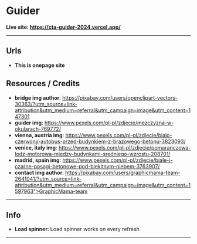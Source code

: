 # Guider

**Live site: https://cta-guider-2024.vercel.app/**  


---

## **Urls**

- **This is onepage site**

## **Resources / Credits**

- **bridge img author**: https://pixabay.com/users/openclipart-vectors-30363/?utm_source=link-attribution&utm_medium=referral&utm_campaign=image&utm_content=147301
- **guider img**: https://www.pexels.com/pl-pl/zdjecie/mezczyzna-w-okularach-769772/
- **vienna, austria img**: https://www.pexels.com/pl-pl/zdjecie/bialo-czerwony-autobus-przed-budynkiem-z-brazowego-betonu-3823093/
- **venice, italy img**: https://www.pexels.com/pl-pl/zdjecie/pomaranczowa-lodz-motorowa-miedzy-budynkami-sredniego-wzrostu-208701/
- **madrid, spain img**: https://www.pexels.com/pl-pl/zdjecie/biale-i-czarne-posagi-betonowe-pod-blekitnym-niebem-3763907/
- **contact img author**: https://pixabay.com/users/graphicmama-team-2641041/?utm_source=link-attribution&utm_medium=referral&utm_campaign=image&utm_content=1597963">GraphicMama-team
  
---

## **Info**

- **Load spinner**: Load spinner works on every refresh

---
